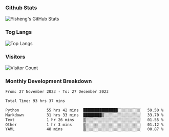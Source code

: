 ### Github Stats
![Yisheng's GitHub Stats](https://github-readme-stats-9qabuvhk1-gongyisheng.vercel.app/api?username=gongyisheng&count_private=true&show_icons=true)
### Tog Langs
![Top Langs](https://github-readme-stats-9qabuvhk1-gongyisheng.vercel.app/api/top-langs/?username=gongyisheng&layout=compact)
### Visitors
![Visitor Count](https://profile-counter.glitch.me/gongyisheng/count.svg)
### Monthly Development Breakdown
<!--START_SECTION:waka-->

```txt
From: 27 November 2023 - To: 27 December 2023

Total Time: 93 hrs 37 mins

Python            55 hrs 42 mins  ███████████████░░░░░░░░░░   59.50 %
Markdown          31 hrs 33 mins  ████████▒░░░░░░░░░░░░░░░░   33.70 %
Text              1 hr 26 mins    ▒░░░░░░░░░░░░░░░░░░░░░░░░   01.55 %
Other             1 hr 3 mins     ▒░░░░░░░░░░░░░░░░░░░░░░░░   01.12 %
YAML              48 mins         ▒░░░░░░░░░░░░░░░░░░░░░░░░   00.87 %
```

<!--END_SECTION:waka-->
